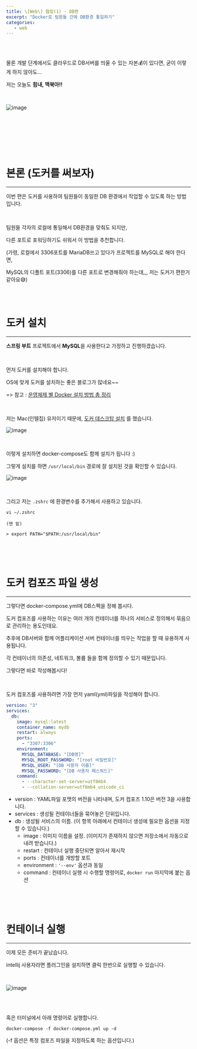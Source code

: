```yaml
---
title: \[Web\] 협업(1) - DB편
excerpt: "Docker로 팀원들 간에 DB환경 통일하기"
categories:
   - web
---
```




<br /><br />



물론 개발 단계에서도 클라우드로 DB서버를 띄울 수 있는 자본💰이 있다면, 굳이 이렇게 하지 않아도...

저는 오늘도 **힘내, 맥북아!!**

<br />

![image](https://user-images.githubusercontent.com/42775225/154912361-2fa35262-0a4f-44e3-8606-51fea66e0b9a.png)

<br />





<br /><br />

<br />

# 본론 (도커를 써보자)

------

이번 편은 도커를 사용하여 팀원들이 동일한 DB 환경에서 작업할 수 있도록 하는 방법입니다.



<br />

팀원들 각자의 로컬에 통일해서 DB환경을 맞춰도 되지만, 

다른 포트로 포워딩하기도 쉬워서 이 방법을 추천합니다.

(가령, 로컬에서 3306포트를 MariaDB쓰고 있다가 프로젝트를 MySQL로 해야 한다면, 

MySQL의 디폴트 포트(3306)를 다른 포트로 변경해줘야 하는데,,, 저는 도커가 편한거 같아요😅)





<br /><br />

# 도커 설치

------

**스프링 부트** 프로젝트에서 **MySQL**을 사용한다고 가정하고 진행하겠습니다.

<br />

먼저 도커를 설치해야 합니다.

OS에 맞게 도커를 설치하는 좋은 블로그가 많네요~~

=> 참고 : <a href="https://www.lainyzine.com/ko/article/a-summary-of-docker-installation-methods-by-operating-system/" target="_blank">운영체제 별 Docker 설치 방법 총 정리</a>

<br />

저는 Mac(인텔칩) 유저이기 때문에, <a href="https://www.docker.com/products/docker-desktop" target="_blank">도커 데스크탑 설치</a> 를 했습니다.

![image](https://user-images.githubusercontent.com/42775225/154902635-e3270eef-ff05-45cc-916a-c0251ee44337.png)

<br />

이렇게 설치하면 docker-compose도 함께 설치가 됩니다 :)

그렇게 설치를 하면 `/usr/local/bin` 경로에 잘 설치된 것을 확인할 수 있습니다.

![image](https://user-images.githubusercontent.com/42775225/154903795-9be5db68-6d6e-4555-9211-953a38d61657.png)

<br />

그리고 저는 `.zshrc` 에 환경변수를 추가해서 사용하고 있습니다.

```shell
vi ~/.zshrc

(맨 밑)

> export PATH="$PATH:/usr/local/bin"
```



<br /><br /><br />

# 도커 컴포즈 파일 생성

----------------------------------------------

그렇다면 docker-compose.yml에 DB스펙을 정해 봅시다.

도커 컴포즈를 사용하는 이유는 여러 개의 컨테이너를 하나의 서비스로 정의해서 묶음으로 관리하는 용도인데요.

추후에 DB서버와 함께 어플리케이션 서버 컨테이너를 띄우는 작업을 할 때 유용하게 사용됩니다.

각 컨테이너의 의존성, 네트워크, 볼륨 들을 함께 정의할 수 있기 때문입니다.

그렇다면 바로 작성해봅시다!

<br />

도커 컴포즈를 사용하려면 가장 먼저 yaml(yml)파일을 작성해야 합니다.

```yaml
version: "3"
services:
  db:
    image: mysql:latest
    container_name: mydb
    restart: always
    ports:
      - "3307:3306"
    environment:
      MYSQL_DATABASE: "[DB명]"
      MYSQL_ROOT_PASSWORD: "[root 비밀번호]"
      MYSQL_USER: "[DB 사용자 이름]"
      MYSQL_PASSWORD: "[DB 사용자 패스워드]"
    command:
      - --character-set-server=utf8mb4
      - --collation-server=utf8mb4_unicode_ci
```

- version : YAML파일 포맷의 버전을 나타내며, 도커 컴포즈 1.10은 버전 3을 사용합니다.
- services : 생성될 컨테이너들을 묶어놓은 단위입니다.
- db : 생성될 서비스의 이름. (이 항목 아래에서 컨테이너 생성에 필요한 옵션을 지정할 수 있습니다.)
  - image : 이미지 이름을 설정. (이미지가 존재하지 않으면 저장소에서 자동으로 내려 받습니다.)
  - restart : 컨테이너 실행 중단되면 알아서 재시작
  - ports : 컨테이너를 개방할 포트
  - environment : `'--env'` 옵션과 동일
  - command : 컨테이너 실행 시 수행할 명령어로, `docker run` 마지막에 붙는 옵션



<br /><br /><br />

# 컨테이너 실행

----------------------------------------------

이제 모든 준비가 끝났습니다.

intellij 사용자라면 플러그인을 설치하면 클릭 한번으로 실행할 수 있습니다.

<br />

![image](https://user-images.githubusercontent.com/42775225/154914447-0b24662e-3cab-450c-8057-915b1ab9ba1a.png)

<br /><br />

혹은 터미널에서 아래 명령어로 실행합니다.

```shell
docker-compose -f docker-compose.yml up -d
```

(-f 옵션은 특정 컴포즈 파일을 지정하도록 하는 옵션입니다.)





<br /><br /><br />
